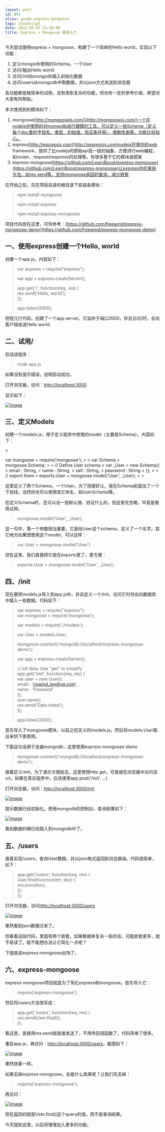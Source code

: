 ```yaml
---
layout: post
id: 891
alias: guide-express-mongoose
tags: JavaScript
date: 2012-05-07 21:38:09
title: Express + Mongoose 极简入门
---
```


今天尝试使用express + mongoose，构建了一个简单的Hello world，实现以下功能：

1.  定义mongodb使用的Schema，一个User
2.  访问/输出Hello world
3.  访问/init向mongodb插入初始化数据
4.  访问/users从mongodb中取数据，并以json方式发送到浏览器

各功能都是极简单的试用，没有用到复杂的功能，但也有一定的参考价值，希望对大家有所帮助。

本次使用到的模块如下：

1.  mongoose[http://mongoosejs.com/](http://mongoosejs.com/)一个在nodejs中使用的对mongodb进行建模的工具，可以定义一些Schema（定义每个doc里的字段名、类型、初始值、验证条件等），增删改查等，功能比较贴心。
2.  express[http://expressjs.com](http://expressjs.com)nodejs环境中的web framework，提供了比nodejs的原始api高一级的抽象，方便进行web编程，如router、request/response的处理等，有很多基于它的模块或框架
3.  express-mongoose[https://github.com/LearnBoost/express-mongoose](https://github.com/LearnBoost/express-mongoose)让express中的某些方法，如res.send等，支持mongoose返回的查询，减少嵌套

在开始之前，先在项目目录的根目录下安装各模块：

> <font style="background-color: #ffffff">npm install mongoose</font>
> 
> <font style="background-color: #ffffff">npm install express</font>
> 
> <font style="background-color: #ffffff">npm install express-mongoose</font><font style="background-color: #ffffff">       
> </font>

项目代码放在这里，可供参考：[https://github.com/freewind/express-mongoose-demo](https://github.com/freewind/express-mongoose-demo)

## 一、使用express创建一个Hello, world

创建一个app.js，内容如下：

> var express = require("express");
> 
> var app = express.createServer();
> 
> app.get('/', function(req, res) {     
> res.send('Hello, world');      
> });
> 
> app.listen(3000);

短短几行代码，创建了一个app server。它监听于端口3000，并且访问/时，会向客户端发送Hello world.

## 二、试用/

启动该程序：

> <font style="background-color: #ffffff">node app.js</font>

如果没有提示错误，说明启动成功。

打开浏览器，访问：[http://localhost:3000](http://localhost:3000)

显示如下：

[![image](http://freewind.me/wp-content/uploads/2012/05/image21.png "image")](http://freewind.me/wp-content/uploads/2012/05/image21.png)

## 三、定义Models

<p>创建一个models.js，用于定义程序中使用的model（主要是Schema）。内容如下：

</p>
> <p>var mongoose = require('mongoose');
> 
> var Schema = mongoose.Schema;
> 
> // Define User schema       
> var _User = new Schema({        
>     email : String,        
>     name : String,        
>     salt : String,        
>     password : String        
> });
> 
> // export them       
> exports.User = mongoose.model('User', _User);        
> 
> </p>

这里定义了两个Schema，一个User。为了简便好认，我在Schema前面加了一个下划线，当然你也可以使用其它命名，如UserSchema等。

在定义Schema时，还可以设一些默认值、验证什么的，但这里先忽略，毕竟是极简试用。

> mongoose.model('User', _User);

这一句中，第一个参数相当重要，它是给User这个schema，定义了一个名字。其它地方如果想使用这个model，可以这样：

> <font style="background-color: #ffffff">var User = mongoose.model('User')</font>

但在这里，我们直接把它放在exports里了，更方便：

> exports.User = mongoose.model('User', _User);

## 四、/init

现在要把models.js导入到app.js中，并且定义一个/init，访问它时将会向数据库中插入一些数据。代码如下：

> var express = require("express");     
> var mongoose = require('mongoose');
> 
> var models = require('./models');
> 
> var User = models.User;
> 
> mongoose.connect('mongodb://localhost/express-mongoose-demo');
> 
> var app = express.createServer();
> 
> // init data. Use "get" to simplify      
> app.get('/init', function(req, res) {      
>     var user = new User({      
>         email : 'nowind_lee@qq.com',      
>         name : 'Freewind'      
>     });      
>     user.save();      
>     res.send('Data inited');      
> });
> 
> app.listen(3000);      
> 
>  

首先导入了mongoose模块，以前之前定义的models.js。然后将models.User取出来供下面使用。

下面这句话用于连接mongodb，这里使用express-mongoose-demo

> mongoose.connect('mongodb://localhost/express-mongoose-demo');

接着定义/init，为了演示方便起见，这里使用http get，可直接在浏览器中访问该url。如果在真实程序中，应该使用app.post('/init', ...)

打开浏览器，访问：[http://localhost:3000/init](http://localhost:3000/init)

[![image](http://freewind.me/wp-content/uploads/2012/05/image22.png "image")](http://freewind.me/wp-content/uploads/2012/05/image22.png)

提示数据已经初始化。使用mongodb的控制台，查询结果如下：

[![image](http://freewind.me/wp-content/uploads/2012/05/image23.png "image")](http://freewind.me/wp-content/uploads/2012/05/image23.png)

看到数据的确已经插入到mongodb中了。

## 五、/users

接着实现/users，查询User数据，并以json格式返回到浏览器端。代码很简单，如下：

> app.get('/users', function(req, res) {     
>     User.find(function(err, doc) {      
>         res.json(doc);      
>     });      
> });
> 
>  

打开浏览器，访问[http://localhost:3000/users](http://localhost:3000/users)

[![image](http://freewind.me/wp-content/uploads/2012/05/image24.png "image")](http://freewind.me/wp-content/uploads/2012/05/image24.png)

果然看到json数据过来了。

但看看这段代码，里面有两个嵌套。如果数据再复杂一些的话，可能嵌套更多，就不易读了。能不能想办法让它简化一点呢？

下面就该express-mongoose出场了。

## 六、express-mongoose

express-mongoose项目就是为了简化express和mongoose。首先导入它：

> require('express-mongoose');

然后将/users方法改写成：

> app.get('/users', function(req, res) {     
>     res.send(User.find());      
> });
> 
>  

看这里，直接用res.send就直接发送了，不用传回调函数了，代码简单了很多。

重启app.js，再访问：[http://localhost:3000/users](http://localhost:3000/users)，截图如下：

[![image](http://freewind.me/wp-content/uploads/2012/05/image25.png "image")](http://freewind.me/wp-content/uploads/2012/05/image25.png)

果然效果一样。

如果去掉express-mongoose，会是什么效果呢？让我们先去掉：

> require('express-mongoose');

再访问：

[![image](http://freewind.me/wp-content/uploads/2012/05/image26.png "image")](http://freewind.me/wp-content/uploads/2012/05/image26.png)

现在返回的就是User.find()这个query的值，而不是查询结果。

今天就到这里，以后将慢慢加入更多的功能。

